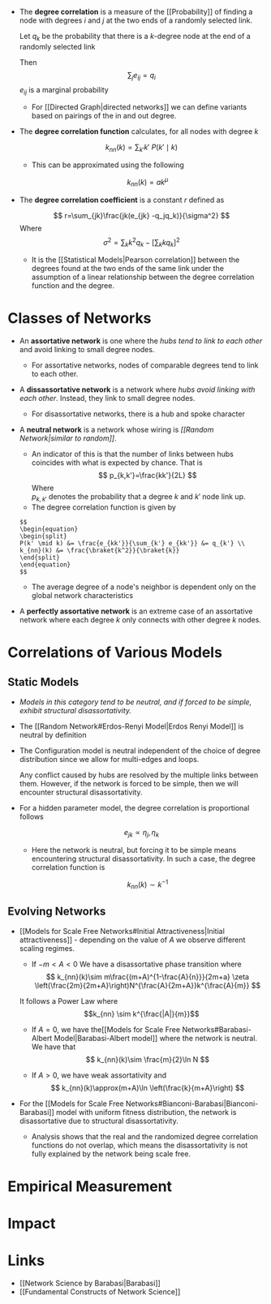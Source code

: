 * The **degree correlation** is a measure of the [[Probability]] of finding a node with degrees $i$ and $j$ at the two ends of a randomly selected link. 
  
  Let $q_k$ be the probability that there is a $k$-degree node at the end of a randomly selected link 
  
  Then 
  $$
  \sum_je_{ij} = q_i
  $$
  $e_{ij}$ is a marginal probability 
	* For [[Directed Graph|directed networks]] we can define variants based on pairings of the in and out degree. 

* The  **degree correlation function** calculates, for all nodes with degree $k$
  
  $$
  k_{nn}(k) = \sum_{k'} k' \ P (k' \mid k)
  $$
	* This can be approximated using the following 
	  
	  $$
	  k_{nn}(k) = ak^\mu
	  $$

* The **degree correlation coefficient** is a constant $r$ defined as 
  
  $$
  r=\sum_{jk}\frac{jk(e_{jk} -q_jq_k)}{\sigma^2}
  $$
  Where
  $$
  \sigma^2=\sum_kk^2q_k- \left[\sum_k kq_k\right]^2
  $$
	* It is the [[Statistical Models|Pearson correlation]] between the degrees found at the two ends of the same link under the assumption of a linear relationship between the degree correlation function and the degree. 


# Classes of Networks
 * An **assortative network** is one where the *hubs tend to link to each other* and avoid linking to small degree nodes.
	* For assortative networks, nodes of comparable degrees tend to link to each other. 
* A **dissassortative network** is a network where *hubs avoid linking with each other*. Instead, they link to small degree nodes. 
	* For disassortative networks, there is a hub and spoke character 
* A **neutral network** is a network whose wiring is *[[Random Network|similar to random]]*.
	* An indicator of this is that the number of links between hubs coincides with what is expected by chance. That is 
	  $$
	  p_{k,k'}=\frac{kk'}{2L}
	  $$
	  Where  
	  $p_{k,k'}$ denotes the probability that a degree  $k$ and $k'$ node link up.
	*  The degree correlation function is given by 
	  
	  $$
	  \begin{equation}
	  \begin{split}
	  P(k' \mid k) &= \frac{e_{kk'}}{\sum_{k'} e_{kk'}} &= q_{k'} \\ 
	  k_{nn}(k) &= \frac{\braket{k^2}}{\braket{k}}
	  \end{split}
	  \end{equation}
	  $$
	* The average degree of a node's neighbor is dependent only on the global network characteristics 

* A **perfectly assortative network** is an extreme case of an assortative network where each degree $k$ only connects with other degree $k$ nodes. 


# Correlations of Various Models 
## Static Models 
* *Models in this category tend to be neutral, and if forced to be simple, exhibit structural disassortativity.*

* The [[Random Network#Erdos-Renyi Model|Erdos Renyi Model]] is neutral by definition 
* The Configuration model is neutral independent of the choice of degree distribution since we allow for multi-edges and loops. 
  
  Any conflict caused by hubs are resolved by the multiple links between them. However, if the network is forced to be simple, then we will encounter structural disassortativity. 
* For a hidden parameter model, the degree correlation is proportional follows
  
  $$
  e_{jk} \propto \eta_j, \eta_k
  $$
	* Here the network is neutral, but forcing it to be simple means encountering structural disassortativity. In such a case, the degree correlation function is 
	  
	  $$
	  k_{nn}(k)\sim k^{-1}
	  $$

## Evolving Networks 
* [[Models for Scale Free Networks#Initial Attractiveness|Initial attractiveness]] - depending on the value of $A$ we observe different scaling regimes. 
	* If $-m<A < 0$ We have a disassortative phase transition where 
  $$
  k_{nn}(k)\sim m\frac{(m+A)^{1-\frac{A}{n}}}{2m+a} \zeta \left(\frac{2m}{2m+A}\right)N^{\frac{A}{2m+A}}k^{\frac{A}{m}}
  $$
  
   It follows a Power Law where $$k_{nn} \sim k^{\frac{|A|}{m}}$$
	* If $A=0$, we have the[[Models for Scale Free Networks#Barabasi-Albert Model|Barabasi-Albert model]] where the network is neutral. We have that
   $$
   k_{nn}(k)\sim \frac{m}{2}\ln N
   $$
   
	* If $A>0$, we have weak assortativity  and
   $$
   k_{nn}(k)\approx(m+A)\ln \left(\frac{k}{m+A}\right)
   $$
   
* For the [[Models for Scale Free Networks#Bianconi-Barabasi|Bianconi-Barabasi]] model with uniform fitness distribution, the network is disassortative due to structural disassortativity. 
	* Analysis shows that the real and the randomized degree correlation functions do not overlap, which means the disassortativity is not fully explained by the network being scale free. 
# Empirical Measurement 

# Impact 
# Links 
* [[Network Science by Barabasi|Barabasi]]
* [[Fundamental Constructs of Network Science]]
